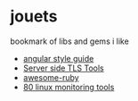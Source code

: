 jouets
======

bookmark of libs and gems i like

* [angular style guide](https://github.com/johnpapa/angularjs-styleguide)
* [Server side TLS Tools](http://mozilla.github.io/server-side-tls/ssl-config-generator/)
* [awesome-ruby](https://github.com/markets/awesome-ruby)
* [80 linux monitoring tools](https://blog.serverdensity.com/80-linux-monitoring-tools-know)
